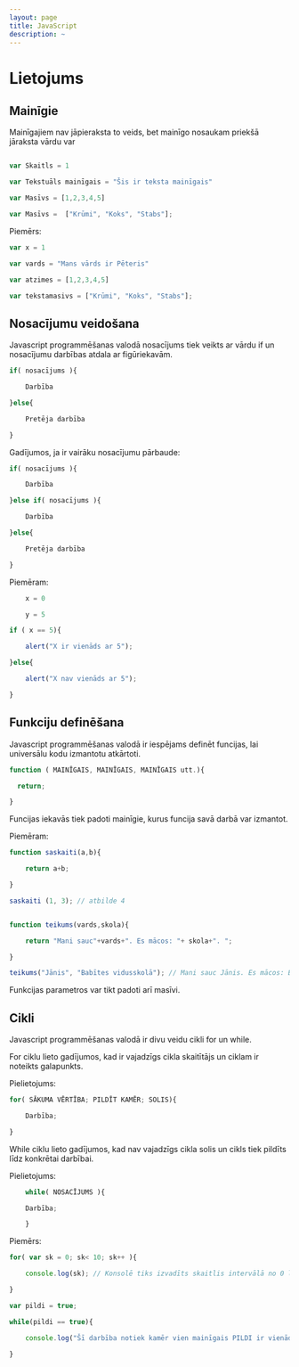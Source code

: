 ```yaml
---
layout: page
title: JavaScript
description: ~
---
```


# Lietojums

## Mainīgie

Mainīgajiem nav jāpieraksta to veids, bet mainīgo nosaukam priekšā jāraksta vārdu var

~~~js

var Skaitls = 1

var Tekstuāls mainīgais = "Šis ir teksta mainīgais"

var Masīvs = [1,2,3,4,5]

var Masīvs =  ["Krūmi", "Koks", "Stabs"];

~~~~

Piemērs:

~~~js
var x = 1

var vards = "Mans vārds ir Pēteris"

var atzimes = [1,2,3,4,5]

var tekstamasivs = ["Krūmi", "Koks", "Stabs"];

~~~~
## Nosacījumu veidošana

Javascript programmēšanas valodā nosacījums tiek veikts ar vārdu if un nosacījumu darbības atdala ar figūriekavām.
~~~js
if( nosacījums ){

    Darbība

}else{

    Pretēja darbība

}
~~~
Gadījumos, ja ir vairāku nosacījumu pārbaude:
~~~js
if( nosacījums ){

    Darbība

}else if( nosacījums ){

    Darbība

}else{

    Pretēja darbība

}
~~~
Piemēram:
~~~js
    x = 0

    y = 5

if ( x == 5){

    alert("X ir vienāds ar 5");

}else{

    alert("X nav vienāds ar 5");

}
~~~
## Funkciju definēšana

Javascript programmēšanas valodā ir iespējams definēt funcijas, lai universālu kodu izmantotu atkārtoti.
~~~js
function ( MAINĪGAIS, MAINĪGAIS, MAINĪGAIS utt.){

  return;

}
~~~ 
Funcijas iekavās tiek padoti mainīgie, kurus funcija savā darbā var izmantot.

Piemēram:

~~~js
function saskaiti(a,b){

    return a+b;

}

saskaiti (1, 3); // atbilde 4


function teikums(vards,skola){

    return "Mani sauc"+vards+". Es mācos: "+ skola+". ";

}

teikums("Jānis", "Babītes vidusskolā"); // Mani sauc Jānis. Es mācos: Babītes vidusskolā
~~~~

Funkcijas parametros var tikt padoti arī masīvi.

## Cikli

Javascript programmēšanas valodā ir divu veidu cikli for un while.

For ciklu lieto gadījumos, kad ir vajadzīgs cikla skaitītājs un ciklam ir noteikts galapunkts.

Pielietojums:
~~~js
for( SĀKUMA VĒRTĪBA; PILDĪT KAMĒR; SOLIS){

    Darbība;

}
~~~~
While ciklu lieto gadījumos, kad nav vajadzīgs cikla solis un cikls tiek pildīts līdz konkrētai darbībai.

Pielietojums:
~~~js
    while( NOSACĪJUMS ){

    Darbība;

    }
~~~
Piemērs:

~~~js 
for( var sk = 0; sk< 10; sk++ ){

    console.log(sk); // Konsolē tiks izvadīts skaitlis intervālā no 0 līdz 9

}

var pildi = true;

while(pildi == true){

    console.log("Šī darbība notiek kamēr vien mainīgais PILDI ir vienāds ar TRUE");

}

~~~